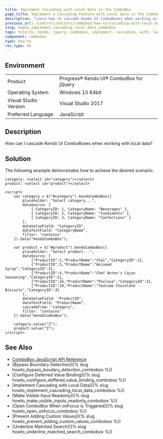 ```yaml
---
title: Implement Cascading with Local Data in the ComboBox
page_title: Implement a Cascading Feature with Local Data in the ComboBox
description: "Learn how to cascade Kendo UI ComboBoxes when working with local data."
previous_url: /controls/editors/combobox/how-to/cascading-with-local-data, /controls/editors/combobox/how-to/cascade/cascading-with-local-data
slug: howto_implement_cascading_local_data_combobox
tags: telerik, kendo, jquery, combobox, implement, cascading, with, local, data
component: combobox
type: how-to
res_type: kb
---
```


## Environment

<table>
 <tr>
  <td>Product</td>
  <td>Progress® Kendo UI® ComboBox for jQuery</td>
 </tr>
 <tr>
  <td>Operating System</td>
  <td>Windows 10 64bit</td>
 </tr>
 <tr>
  <td>Visual Studio Version</td>
  <td>Visual Studio 2017</td>
 </tr>
 <tr>
  <td>Preferred Language</td>
  <td>JavaScript</td>
 </tr>
</table>

## Description

How can I cascade Kendo UI ComboBoxes when working with local data?

## Solution

The following example demonstrates how to achieve the desired scenario.

```dojo
category: <select id="category"></select>
product: <select id="product"></select>

<script>
    var category = $("#category").kendoComboBox({
        placeholder: "Select category...",
        dataSource: [
            { CategoryID: 1, CategoryName: "Beverages" },
            { CategoryID: 2, CategoryName: "Condiments" },
            { CategoryID: 3, CategoryName: "Confections" }
        ],
        dataValueField: "CategoryID",
        dataTextField: "CategoryName",
        filter: "contains"
    }).data("kendoComboBox");

    var product = $("#product").kendoComboBox({
        placeholder: "Select product...",
        dataSource: [
            {"ProductID":1,"ProductName":"Chai","CategoryID":1},
            {"ProductID":3,"ProductName":"Aniseed Syrup","CategoryID":2},
            {"ProductID":4,"ProductName":"Chef Anton's Cajun Seasoning","CategoryID":2},
            {"ProductID":16,"ProductName":"Pavlova","CategoryID":3},
            {"ProductID":19,"ProductName":"Teatime Chocolate Biscuits","CategoryID":3}              
        ],
        dataValueField: "ProductID",
        dataTextField: "ProductName",
        cascadeFrom: "category",
        filter: "contains"
    }).data("kendoComboBox");

    category.value("2");
    product.value("3");
</script>
```

## See Also

* [ComboBox JavaScript API Reference](/api/javascript/ui/combobox)
* [Bypass Boundary Detection]({% slug howto_bypass_boudary_detection_combobox %})
* [Configure Deferred Value Binding]({% slug howto_configure_deffered_value_binding_combobox %})
* [Implement Cascading with Local Data]({% slug howto_implement_cascading_local_data_combobox %})
* [Make Visible Input Readonly]({% slug howto_make_visible_inputs_readonly_combobox %})
* [Open ComboBox When onFocus is Triggered]({% slug howto_open_onfocus_combobox %})
* [Prevent Adding Custom Values]({% slug howto_prevent_adding_custom_values_combobox %})
* [Underline Matched Search]({% slug howto_underline_matched_search_combobox %})
